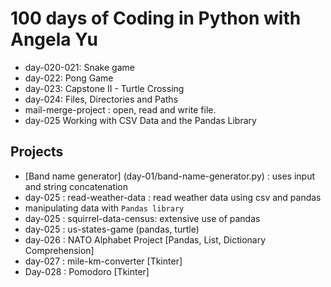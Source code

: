 # 100 days of Coding in Python with Angela Yu
- day-020-021: Snake game
- day-022: Pong Game
- day-023: Capstone II - Turtle Crossing
- day-024: Files, Directories and Paths
- mail-merge-project : open, read and write file.
- day-025 Working with CSV Data and the Pandas Library



## Projects
- [Band name generator] (day-01/band-name-generator.py) : uses input and string concatenation 
- day-025 : read-weather-data : read weather data using csv and pandas
- manipulating data with `Pandas library`
- day-025 : squirrel-data-census: extensive use of pandas
- day-025 : us-states-game (pandas, turtle)
- day-026 : NATO Alphabet Project [Pandas, List, Dictionary Comprehension]
- day-027 : mile-km-converter [Tkinter]
- Day-028 : Pomodoro [Tkinter]
